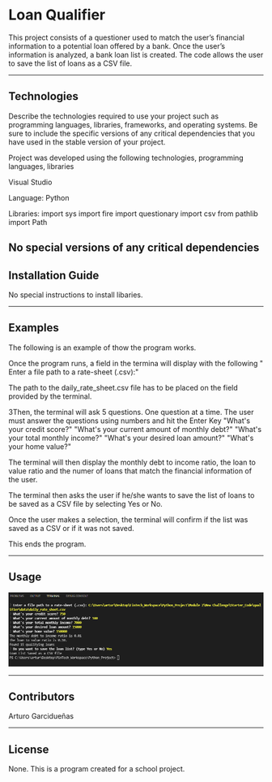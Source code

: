 # Loan Qualifier

This project consists of a questioner used to match the user’s financial information to a potential loan offered by a bank. Once the user’s information is analyzed, a bank loan list is created. The code allows the user to save the list of loans as a CSV file.

---

## Technologies

Describe the technologies required to use your project such as programming languages, libraries, frameworks, and operating systems. Be sure to include the specific versions of any critical dependencies that you have used in the stable version of your project.

Project was developed using the following technologies, programming languages, libraries

Visual Studio

Language: Python

Libraries:
import sys
import fire
import questionary
import csv
from pathlib import Path

No special versions of any critical dependencies
---

## Installation Guide

No special instructions to install libaries. 

---

## Examples

The following is an example of thow the program works.

Once the program runs, a field in the termina will display with the following 
" Enter a file path to a rate-sheet (.csv):"

The path to the daily_rate_sheet.csv file has to be placed on the field provided by the terminal.

3Then, the terminal will ask 5 questions. One question at a time. The user must answer the questions 
    using numbers and hit the Enter Key
    "What's your credit score?"
    "What's your current amount of monthly debt?"
    "What's your total monthly income?"
    "What's your desired loan amount?"
    "What's your home value?"

The terminal will then display the monthly debt to income ratio, the loan to value ratio and 
    the numer of loans that match the financial information of the user.

The terminal then asks the user if he/she wants to save the list of loans to be saved as a CSV file by selecting Yes or No. 

Once the user makes a selection, the terminal will confirm if the list was saved as a CSV or if it was not saved.

This ends the program.

---

## Usage

![Capture](Capture.PNG)

---

## Contributors

Arturo Garcidueñas

---

## License

None. This is a program created for a school project.
